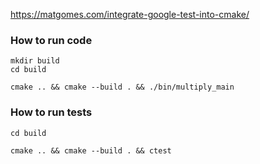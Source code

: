 https://matgomes.com/integrate-google-test-into-cmake/


### How to run code

```
mkdir build
cd build
```

```
cmake .. && cmake --build . && ./bin/multiply_main
```

### How to run tests
```
cd build
```

```
cmake .. && cmake --build . && ctest
```